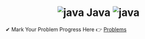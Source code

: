 <h1 align="center"><img src="https://img.icons8.com/color/48/000000/java-coffee-cup-logo--v2.png" alt="java"/> Java <img src="https://img.icons8.com/color/48/000000/java-coffee-cup-logo--v2.png" alt="java"/></h1>

✔ Mark Your Problem Progress Here 👉 [Problems](PROBLEMS.md)

